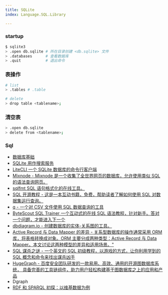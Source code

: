 ```yaml
---
title: SQLite
index: Language.SQL.Library

---
```


### startup

``` bash
$ sqlite3
> .open db.sqlite # 所在目录创建 <db.sqlite> 文件
> .databases      # 查看数据库
> .quit           # 退出命令
```

### 表操作

``` bash
# list
> .tables # .table

# delete
> drop table <tablename>;
```

### 清空表

``` bash
> .open db.sqlite
> delete from <tablename>;
```


### Sql

- [数据库基础](http://webdam.inria.fr/Alice/)
- [SQLite 用作搜索服务](https://24ways.org/2018/fast-autocomplete-search-for-your-website/)
- [LiteCLI 一个 SQLite 数据库的命令行客户端](https://www.pgcli.com/launching-litecli.html)
- [Mixnode - Mixnode 是一个收集了全世界网页的数据库，允许使用类似 SQL 的语法查询网页。](https://www.mixnode.com/blog/posts/turn-the-web-into-a-database-an-alternative-to-web-crawling-scraping)
- [sqlfmt SQL 语句格式化的在线工具。](https://sqlfum.pt/)
- [SQL 开源教程 - 这是一本互动书籍，免费，帮助读者了解如何使用 SQL 对数据集运行查询。](https://selectstarsql.com/)
- [q - 一个对 CSV 文件使用 SQL 数据查询的工具](https://github.com/harelba/q)
- [ByteScout SQL Trainer 一个互动式的在线 SQL 语法教程，针对新手。答对一个问题，才能进入下一个](https://app.bytescout.com/sql-trainer/index.html)
- [dbdiagram.io - 创建数据库的实体-关系图的工具。](https://dbdiagram.io/)
- [Active Record 与 Data Mapper 的差异 - 关系型数据库的操作通常采用 ORM 库，将表格转换成对象。ORM 主要分成两种类型：Active Record 与 Data Mapper。本文讨论这两种模型的差异和适用场景。"](http://www.culttt.com/2014/06/18/whats-difference-active-record-data-mapper/)
- [SQL 谋杀之谜 - 一个英文的 SQL 初级教程，以游戏的方式，让你利用学到的 SQL 概念和命令来找出谋杀凶手](https://mystery.knightlab.com/walkthrough.html)
- [HugeGraph - 百度安全团队研发的一款易用、高效、通用的开源图数据库系统， 具备完善的工具链组件，助力用户轻松构建基于图数据库之上的应用和产品](https://github.com/hugegraph/hugegraph)
- Dgraph
- [RDF 和 SPARQL 初探：以维基数据为例](http://www.ruanyifeng.com/blog/2020/02/sparql.html)